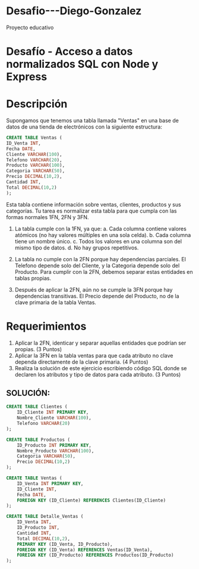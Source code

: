 # Desafio---Diego-Gonzalez
Proyecto educativo

# Desafío - Acceso a datos normalizados SQL con Node y Express

# Descripción

Supongamos que tenemos una tabla llamada "Ventas" en una base de datos de una tienda
de electrónicos con la siguiente estructura:

```sql
CREATE TABLE Ventas (
ID_Venta INT,
Fecha DATE,
Cliente VARCHAR(100),
Telefono VARCHAR(20),
Producto VARCHAR(100),
Categoria VARCHAR(50),
Precio DECIMAL(10,2),
Cantidad INT,
Total DECIMAL(10,2)
);
```

Esta tabla contiene información sobre ventas, clientes, productos y sus categorías. Tu tarea
es normalizar esta tabla para que cumpla con las formas normales 1FN, 2FN y 3FN.

1. La tabla cumple con la 1FN, ya que:
a. Cada columna contiene valores atómicos (no hay valores múltiples en una
sola celda).
b. Cada columna tiene un nombre único.
c. Todos los valores en una columna son del mismo tipo de datos.
d. No hay grupos repetitivos.

2. La tabla no cumple con la 2FN porque hay dependencias parciales. El Telefono
depende solo del Cliente, y la Categoria depende solo del Producto. Para cumplir con
la 2FN, debemos separar estas entidades en tablas propias.

3. Después de aplicar la 2FN, aún no se cumple la 3FN porque hay dependencias
transitivas. El Precio depende del Producto, no de la clave primaria de la tabla
Ventas.

# Requerimientos

1. Aplicar la 2FN, identicar y separar aquellas entidades que podrían ser propias.
(3 Puntos)
2. Aplicar la 3FN en la tabla ventas para que cada atributo no clave dependa
directamente de la clave primaria.
(4 Puntos)
3. Realiza la solución de este ejercicio escribiendo código SQL donde se declaren los
atributos y tipo de datos para cada atributo.
(3 Puntos)

## SOLUCIÓN:

```sql
CREATE TABLE Clientes (
    ID_Cliente INT PRIMARY KEY,
    Nombre_Cliente VARCHAR(100),
    Telefono VARCHAR(20)
);

CREATE TABLE Productos (
    ID_Producto INT PRIMARY KEY,
    Nombre_Producto VARCHAR(100),
    Categoria VARCHAR(50),
    Precio DECIMAL(10,2)
);

CREATE TABLE Ventas (
    ID_Venta INT PRIMARY KEY,
    ID_Cliente INT,
    Fecha DATE,
    FOREIGN KEY (ID_Cliente) REFERENCES Clientes(ID_Cliente)
);

CREATE TABLE Detalle_Ventas (
    ID_Venta INT,
    ID_Producto INT,
    Cantidad INT,
    Total DECIMAL(10,2),
    PRIMARY KEY (ID_Venta, ID_Producto),
    FOREIGN KEY (ID_Venta) REFERENCES Ventas(ID_Venta),
    FOREIGN KEY (ID_Producto) REFERENCES Productos(ID_Producto)
);
```
